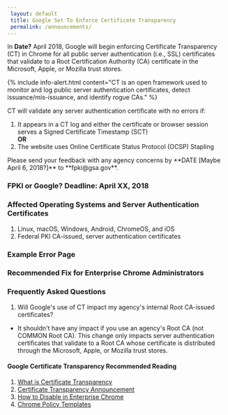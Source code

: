 ```yaml
---
 layout: default
 title: Google Set To Enforce Certificate Transparency
 permalink: /announcements/
---
```


In **Date?** April 2018,<!--When?--> Google will begin enforcing Certificate Transparency (CT) in Chrome for all public <!--Says "public" below.-->server authentication (i.e., SSL) certificates that validate to a Root Certification Authority (CA) certificate in the Microsoft, Apple, or Mozilla trust stores. <!--Why is this new Google policy a problem for the FPKI? We need to explain this. Other notes: in Microsoft announcement, we talked about "SSL" certificates. The original text here sounded like we meant Microsoft's, Apple's, and Mozilla's own Root CAs.)--> 

{% include info-alert.html content="CT is an open framework used to monitor and log public server authentication certificates, detect issuance/mis-issuance, and identify rogue CAs." %} <!--Since this is about Google using CT, do "website owners and browser operators" apply here?-->

CT will validate any server authentication certificate with no errors if:

1. It appears in a CT log and either the certificate or browser session serves a Signed Certificate Timestamp (SCT)<br>
**OR**<br>
2. The website uses Online Certificate Status Protocol (OCSP) Stapling

<!--What specific response are we looking for from the FPKI community?-->Please send your feedback with any agency concerns by **DATE [Maybe April 6, 2018?]** to **fpki@gsa.gov**.

### **FPKI or Google?** Deadline: April XX, 2018

### Affected Operating Systems and Server Authentication Certificates
1. Linux, macOS, Windows, Android, ChromeOS, and iOS
2. Federal PKI CA-issued, server authentication certificates 

### Example Error Page
<Insert Pic>

### Recommended Fix for Enterprise Chrome Administrators
<!--What is it that administrators need to fix?-->
<Insert Content>

### Frequently Asked Questions
1. Will Google's use of CT impact my agency's internal Root CA-issued certificates?
* It shouldn't have any impact if you use an agency's Root CA (not COMMON Root CA). This change only impacts server authentication certificates that validate to a Root CA whose certificate is distributed through the Microsoft, Apple, or Mozilla trust stores. <!--If FPKI decides to remove the COMMON Root from the Microsoft and Apple trust stores, then...?-->

#### Google Certificate Transparency Recommended Reading
1. [What is Certificate Transparency](https://www.certificate-transparency.org/)
2. [Certificate Transparency Announcement](https://groups.google.com/a/chromium.org/forum/#!topic/ct-policy/78N3SMcqUGw)
3. [How to Disable in Enterprise Chrome](http://www.chromium.org/administrators/policy-list-3#CertificateTransparencyEnforcementDisabledForUrls)
4. [Chrome Policy Templates](https://www.chromium.org/administrators/policy-templates)
